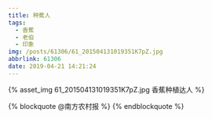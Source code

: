 ```yaml
---
title: 种蕉人
tags:
  - 香蕉
  - 老伯
  - 印象
img: /posts/61306/61_201504131019351K7pZ.jpg
abbrlink: 61306
date: 2019-04-21 14:21:24
---
```


{% asset_img 61_201504131019351K7pZ.jpg 香蕉种植达人 %}

{% blockquote @南方农村报 %}
{% endblockquote %}